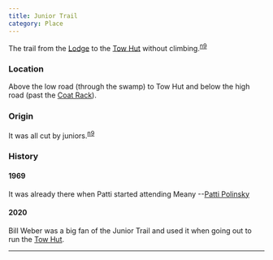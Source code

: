 ```yaml
---
title: Junior Trail
category: Place
---
```

The trail from the [Lodge](Lodge) to the [Tow Hut](Tow-Hut) without climbing.<sup>[n9][]</sup>

### Location

Above the low road (through the swamp) to Tow Hut and below the high road (past the [Coat Rack](Coat-Rack)).

### Origin

It was all cut by juniors.<sup>[n9][]</sup>

### History

#### 1969

It was already there when Patti started attending Meany --[Patti Polinsky](Patti-Polinsky)

#### 2020

Bill Weber was a big fan of the Junior Trail and used it when going out to run the [Tow Hut](Tow-Hut).

---
[n9]: Names-2009

